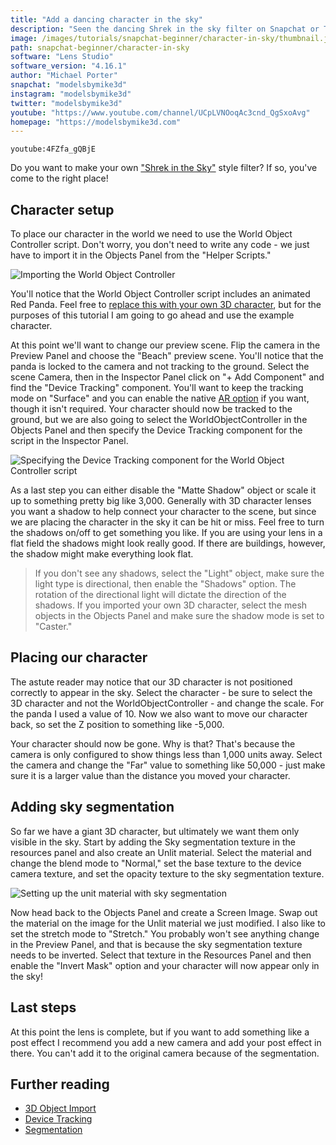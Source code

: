 ```yaml
---
title: "Add a dancing character in the sky"
description: "Seen the dancing Shrek in the sky filter on Snapchat or TikTok? Learn how to create your own version!"
image: /images/tutorials/snapchat-beginner/character-in-sky/thumbnail.jpg
path: snapchat-beginner/character-in-sky
software: "Lens Studio"
software_version: "4.16.1"
author: "Michael Porter"
snapchat: "modelsbymike3d"
instagram: "modelsbymike3d"
twitter: "modelsbymike3d"
youtube: "https://www.youtube.com/channel/UCpLVNOoqAc3cnd_QgSxoAvg"
homepage: "https://modelsbymike3d.com"
---
```


`youtube:4FZfa_gQBjE`

Do you want to make your own ["Shrek in the Sky"](https://www.snapchat.com/unlock/?type=SNAPCODE&uuid=923fb8bd4c924d159d75ce398bb48c51&metadata=01) style filter? If so, you've come to the right place!

## Character setup

To place our character in the world we need to use the World Object Controller script. Don't worry, you don't need to write any code - we just have to import it in the Objects Panel from the "Helper Scripts."

![Importing the World Object Controller](/images/tutorials/snapchat-beginner/character-in-sky/import-controller.jpg)

You'll notice that the World Object Controller script includes an animated Red Panda. Feel free to [replace this with your own 3D character](https://docs.snap.com/lens-studio/references/guides/adding-content/3d/importing-content/overview/), but for the purposes of this tutorial I am going to go ahead and use the example character.

At this point we'll want to change our preview scene. Flip the camera in the Preview Panel and choose the "Beach" preview scene. You'll notice that the panda is locked to the camera and not tracking to the ground. Select the scene Camera, then in the Inspector Panel click on "+ Add Component" and find the "Device Tracking" component. You'll want to keep the tracking mode on "Surface" and you can enable the native [AR option](https://docs.snap.com/lens-studio/references/guides/lens-features/tracking/world/tracking-modes/#using-surface-mode) if you want, though it isn't required. Your character should now be tracked to the ground, but we are also going to select the WorldObjectController in the Objects Panel and then specify the Device Tracking component for the script in the Inspector Panel.

![Specifying the Device Tracking component for the World Object Controller script](/images/tutorials/snapchat-beginner/character-in-sky/device-tracking.jpg)

As a last step you can either disable the "Matte Shadow" object or scale it up to something pretty big like 3,000. Generally with 3D character lenses you want a shadow to help connect your character to the scene, but since we are placing the character in the sky it can be hit or miss. Feel free to turn the shadows on/off to get something you like. If you are using your lens in a flat field the shadows might look really good. If there are buildings, however, the shadow might make everything look flat.

> If you don't see any shadows, select the "Light" object, make sure the light type is directional, then enable the "Shadows" option. The rotation of the directional light will dictate the direction of the shadows. If you imported your own 3D character, select the mesh objects in the Objects Panel and make sure the shadow mode is set to "Caster."

## Placing our character

The astute reader may notice that our 3D character is not positioned correctly to appear in the sky. Select the character - be sure to select the 3D character and not the WorldObjectController - and change the scale. For the panda I used a value of 10. Now we also want to move our character back, so set the Z position to something like -5,000.

Your character should now be gone. Why is that? That's because the camera is only configured to show things less than 1,000 units away. Select the camera and change the "Far" value to something like 50,000 - just make sure it is a larger value than the distance you moved your character.

## Adding sky segmentation

So far we have a giant 3D character, but ultimately we want them only visible in the sky. Start by adding the Sky segmentation texture in the resources panel and also create an Unlit material. Select the material and change the blend mode to "Normal," set the base texture to the device camera texture, and set the opacity texture to the sky segmentation texture.

![Setting up the unit material with sky segmentation](/images/tutorials/snapchat-beginner/character-in-sky/unlit-material-setup.jpg)

Now head back to the Objects Panel and create a Screen Image. Swap out the material on the image for the Unlit material we just modified. I also like to set the stretch mode to "Stretch." You probably won't see anything change in the Preview Panel, and that is because the sky segmentation texture needs to be inverted. Select that texture in the Resources Panel and then enable the "Invert Mask" option and your character will now appear only in the sky!

## Last steps

At this point the lens is complete, but if you want to add something like a post effect I recommend you add a new camera and add your post effect in there. You can't add it to the original camera because of the segmentation.

## Further reading

- [3D Object Import](https://docs.snap.com/lens-studio/references/guides/adding-content/3d/importing-content/overview/)
- [Device Tracking](https://docs.snap.com/lens-studio/references/guides/lens-features/tracking/world/tracking-modes/#device-tracking)
- [Segmentation](https://docs.snap.com/lens-studio/references/templates/face/segmentation/)
